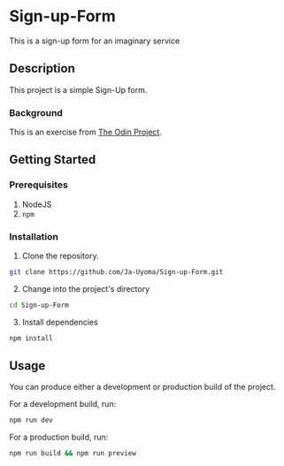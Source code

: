 # Sign-up-Form

This is a sign-up form for an imaginary service

## Description

This project is a simple Sign-Up form.

### Background

This is an exercise from [The Odin Project](https://www.theodinproject.com/lessons/node-path-intermediate-html-and-css-sign-up-form).

## Getting Started

### Prerequisites

1. NodeJS
2. `npm`

### Installation

1. Clone the repository.

```sh
git clone https://github.com/Ja-Uyoma/Sign-up-Form.git
```

2. Change into the project's directory

```sh
cd Sign-up-Form
```

3. Install dependencies

```sh
npm install
```

## Usage

You can produce either a development or production build of the project.

For a development build, run:

```sh
npm run dev
```

For a production build, run:

```sh
npm run build && npm run preview
```
